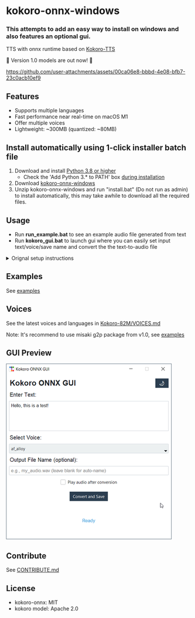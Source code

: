 # kokoro-onnx-windows

### This attempts to add an easy way to install on windows and also features an optional gui. 

TTS with onnx runtime based on [Kokoro-TTS](https://huggingface.co/spaces/hexgrad/Kokoro-TTS)

🚀 Version 1.0 models are out now! 🎉

https://github.com/user-attachments/assets/00ca06e8-bbbd-4e08-bfb7-23c0acb10ef9

## Features

- Supports multiple languages 
- Fast performance near real-time on macOS M1
- Offer multiple voices
- Lightweight: ~300MB (quantized: ~80MB)

## Install automatically using 1-click installer batch file
1) Download and install [Python 3.8 or higher](https://www.python.org/downloads/release/python-3106/)  
   - Check the 'Add Python 3.* to PATH' box [during installation](audio2vmd/img/pathbox.jpg)
2) Download [kokoro-onnx-windows](https://github.com/EliseWindbloom/kokoro-onnx-windows/archive/refs/heads/main.zip)
3) Unzip kokoro-onnx-windows and run "install.bat" (Do not run as admin) to install automatically, this may take awhile to download all the required files.

## Usage
- Run **run_example.bat** to see an example audio file generated from text
- Run **kokoro_gui.bat** to launch gui where you can easily set input text/voice/save name and convert the the text-to-audio file

<details>
<summary>Orignal setup instructions</summary>
## Setup

```console
pip install -U kokoro-onnx
```

Instructions

1. Install [uv](https://docs.astral.sh/uv/getting-started/installation) for isolated Python (Recommend).

Basically open the terminal (PowerShell / Bash) and run the command listed in their website.

_Note: you don't have to use `uv`. but it just make things much simpler. You can use regular Python as well._

2. Create new project folder (you name it)
3. Run in the project folder

```console
uv init -p 3.12
uv add kokoro-onnx soundfile
```

4. Paste the contents of [`examples/save.py`](https://github.com/thewh1teagle/kokoro-onnx/blob/main/examples/save.py) in `hello.py`
5. Download the files [`kokoro-v1.0.onnx`](https://github.com/thewh1teagle/kokoro-onnx/releases/download/model-files-v1.0/kokoro-v1.0.onnx), and [`voices-v1.0.bin`](https://github.com/thewh1teagle/kokoro-onnx/releases/download/model-files-v1.0/voices-v1.0.bin) and place them in the same directory.
6. Run

```console
uv run hello.py
```

You can edit the text in `hello.py`

That's it! `audio.wav` should be created.

</details>

## Examples

See [examples](examples)

## Voices

See the latest voices and languages in [Kokoro-82M/VOICES.md](https://huggingface.co/hexgrad/Kokoro-82M/blob/main/VOICES.md)

Note: It's recommend to use misaki g2p package from v1.0, see [examples](examples)

## GUI Preview
![gui1](examples/gui_preview.png)

## Contribute

See [CONTRIBUTE.md](CONTRIBUTE.md)

## License

- kokoro-onnx: MIT
- kokoro model: Apache 2.0
